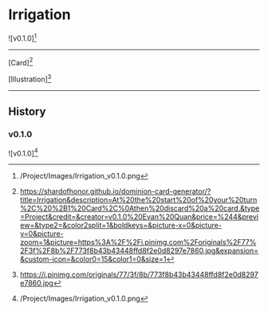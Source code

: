 # Irrigation

![v0.1.0][^v0.1.0]

---

[Card][^Card]

[Illustration][^Illustration]

---

## History

### v0.1.0

![v0.1.0][^v0.1.0]

[^v0.1.0]: /Project/Images/Irrigation_v0.1.0.png
[^Card]: https://shardofhonor.github.io/dominion-card-generator/?title=Irrigation&description=At%20the%20start%20of%20your%20turn%2C%20%2B1%20Card%2C%0Athen%20discard%20a%20card.&type=Project&credit=&creator=v0.1.0%20Evan%20Quan&price=%244&preview=&type2=&color2split=1&boldkeys=&picture-x=0&picture-y=0&picture-zoom=1&picture=https%3A%2F%2Fi.pinimg.com%2Foriginals%2F77%2F3f%2F8b%2F773f8b43b43448ffd8f2e0d8297e7860.jpg&expansion=&custom-icon=&color0=15&color1=0&size=1
[^Illustration]: https://i.pinimg.com/originals/77/3f/8b/773f8b43b43448ffd8f2e0d8297e7860.jpg
